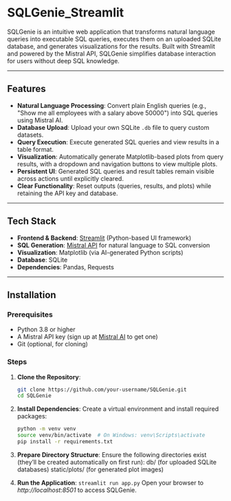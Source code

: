 # SQLGenie_Streamlit
SQLGenie is an intuitive web application that transforms natural language queries into executable SQL queries, executes them on an uploaded SQLite database, and generates visualizations for the results. Built with Streamlit and powered by the Mistral API, SQLGenie simplifies database interaction for users without deep SQL knowledge.

---

## Features

- **Natural Language Processing**: Convert plain English queries (e.g., "Show me all employees with a salary above 50000") into SQL queries using Mistral AI.
- **Database Upload**: Upload your own SQLite `.db` file to query custom datasets.
- **Query Execution**: Execute generated SQL queries and view results in a table format.
- **Visualization**: Automatically generate Matplotlib-based plots from query results, with a dropdown and navigation buttons to view multiple plots.
- **Persistent UI**: Generated SQL queries and result tables remain visible across actions until explicitly cleared.
- **Clear Functionality**: Reset outputs (queries, results, and plots) while retaining the API key and database.

---

## Tech Stack

- **Frontend & Backend**: [Streamlit](https://streamlit.io/) (Python-based UI framework)
- **SQL Generation**: [Mistral API](https://mistral.ai/) for natural language to SQL conversion
- **Visualization**: Matplotlib (via AI-generated Python scripts)
- **Database**: SQLite
- **Dependencies**: Pandas, Requests

---

## Installation

### Prerequisites
- Python 3.8 or higher
- A Mistral API key (sign up at [Mistral AI](https://mistral.ai/) to get one)
- Git (optional, for cloning)

### Steps
1. **Clone the Repository**:
   ```bash
   git clone https://github.com/your-username/SQLGenie.git
   cd SQLGenie

2. **Install Dependencies**: Create a virtual environment and install required packages:

     ```bash
     python -m venv venv
     source venv/bin/activate  # On Windows: venv\Scripts\activate
     pip install -r requirements.txt
      ```
  
4. **Prepare Directory Structure**: Ensure the following directories exist (they’ll be created automatically on first run):
  db/ (for uploaded SQLite databases)
  static/plots/ (for generated plot images)
  
3. **Run the Application**:
  `streamlit run app.py`
  Open your browser to *http://localhost:8501* to access SQLGenie.
